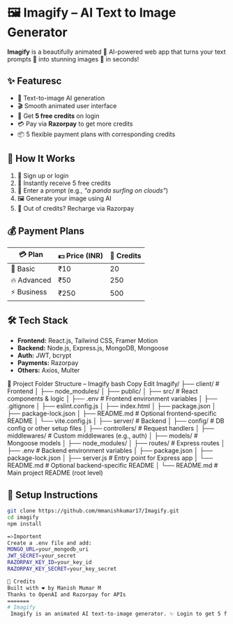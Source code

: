 # 🖼️ Imagify – AI Text to Image Generator

**Imagify** is a beautifully animated 🌈 AI-powered web app that turns your text prompts 📝 into stunning images 🎨 in seconds!

## ✨ Featuresc
- 🔡 Text-to-image AI generation
- 🎬 Smooth animated user interface
- 🎁 Get **5 free credits** on login
- 💳 Pay via **Razorpay** to get more credits
- 📦 5 flexible payment plans with corresponding credits

## 🚀 How It Works
1. 🔐 Sign up or login
2. 🎁 Instantly receive 5 free credits
3. 📝 Enter a prompt (e.g., *"a panda surfing on clouds"*)
4. 🖼️ Generate your image using AI
5. 💸 Out of credits? Recharge via Razorpay

## 💰 Payment Plans

| 💳 Plan     | 💵 Price (INR) | 🎯 Credits |
|------------|----------------|-----------|
| 🐣 Basic    | ₹10            | 20       |
| 🔥 Advanced | ₹50            | 250      |
| ⚡ Business  | ₹250           | 500      |

## 🛠️ Tech Stack
- **Frontend:** React.js, Tailwind CSS, Framer Motion
- **Backend:** Node.js, Express.js, MongoDB, Mongoose
- **Auth:** JWT, bcrypt
- **Payments:** Razorpay
- **Others:** Axios, Multer

📁 Project Folder Structure – Imagify
bash
Copy
Edit
Imagify/
├── client/                  # Frontend
│   ├── node_modules/
│   ├── public/
│   ├── src/                 # React components & logic
│   ├── .env                 # Frontend environment variables
│   ├── .gitignore
│   ├── eslint.config.js
│   ├── index.html
│   ├── package.json
│   ├── package-lock.json
│   ├── README.md            # Optional frontend-specific README
│   └── vite.config.js
│
├── server/                  # Backend
│   ├── config/              # DB config or other setup files
│   ├── controllers/         # Request handlers
│   ├── middlewares/         # Custom middlewares (e.g., auth)
│   ├── models/              # Mongoose models
│   ├── node_modules/
│   ├── routes/              # Express routes
│   ├── .env                 # Backend environment variables
│   ├── package.json
│   ├── package-lock.json
│   ├── server.js            # Entry point for Express app
│   └── README.md            # Optional backend-specific README
│
└── README.md                # Main project README (root level)


## 📂 Setup Instructions

```bash
git clone https://github.com/mmanishkumar17/Imagify.git
cd imagify
npm install

=>Importent
Create a .env file and add:
MONGO_URL=your_mongodb_uri
JWT_SECRET=your_secret
RAZORPAY_KEY_ID=your_key_id
RAZORPAY_KEY_SECRET=your_key_secret

🙌 Credits
Built with ❤️ by Manish Mumar M
Thanks to OpenAI and Razorpay for APIs
=======
# Imagify
 Imagify is an animated AI text-to-image generator. ✨ Login to get 5 free credits 🎁, enter a prompt 📝, and generate stunning images 🎨. Recharge credits via Razorpay 💳 with 5 flexible plans 🔁. Fast, fun, and beautifully designed! 🚀
